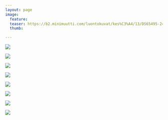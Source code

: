 ```yaml
---
layout: page
image:
  feature:
  teaser: https://b2.minimuutti.com/luontokuvat/kes%C3%A4/13/DS65495-245px.jpg
  thumb:

---
```


![](https://b2.minimuutti.com/luontokuvat/kes%C3%A4/13/DS65478-800px.jpg)

![](https://b2.minimuutti.com/luontokuvat/kes%C3%A4/13/DS65476-800px.jpg)

![](https://b2.minimuutti.com/luontokuvat/kes%C3%A4/13/DS65481-800px.jpg)

![](https://b2.minimuutti.com/luontokuvat/kes%C3%A4/13/DS65484-800px.jpg)

![](https://b2.minimuutti.com/luontokuvat/kes%C3%A4/13/DS65493-800px.jpg)

![](https://b2.minimuutti.com/luontokuvat/kes%C3%A4/13/DS65495-800px.jpg)

![](https://b2.minimuutti.com/luontokuvat/kes%C3%A4/13/DS65496-800px.jpg)

![](https://b2.minimuutti.com/luontokuvat/kes%C3%A4/13/DS65480-800px.jpg)
